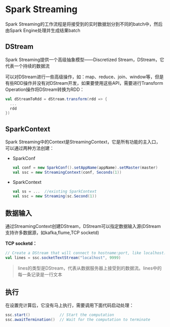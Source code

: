 # Spark Streaming

Spark Streaming的工作流程是将接受到的实时数据划分到不同的batch中，然后由Spark Engine处理并生成结果batch

## DStream

Spark Streaming提供一个高级抽象模型——Discretized Stream，DStream，它代表一个持续的数据流

可以对DStream进行一些高级操作，如：map、reduce、join、window等，但是有些RDD操作并没有对DStream开发，如果要使用这些API，需要进行Transform Operation操作将DStream转换为RDD：

```scala
val dStreamToRdd = dStream.transform(rdd => {
  ...
  rdd
})
```

## SparkContext

Spark Streaming中的Context是StreamingContext，它是所有功能的主入口，可以通过两种方法创建：

- SparkConf

  ```scala
  val conf = new SparkConf().setAppName(appName).setMaster(master)
  val ssc = new StreamingContext(conf, Seconds(1))
  ```

- SparkContext

  ```scala
  val ss = ...	//existing SparkContext
  val ssc = new Streaming(sc.Second(1))
  ```

## 数据输入

通过StreamingContext创建DStream，DStream可以指定数据输入源(DStream支持许多数据源，如kafka,flume,TCP socketd)

**TCP socketd：**

```scala
// Create a DStream that will connect to hostname:port, like localhost:9999
val lines = ssc.socketTextStream("localhost", 9999)
```

> lines的类型是DStream，代表从数据服务器上接受到的数据流。lines中的每一条记录是一行文本

## 执行

在设置完计算后，它没有马上执行，需要调用下面代码启动处理：

```scala
ssc.start()             // Start the computation
ssc.awaitTermination()  // Wait for the computation to terminate
```



